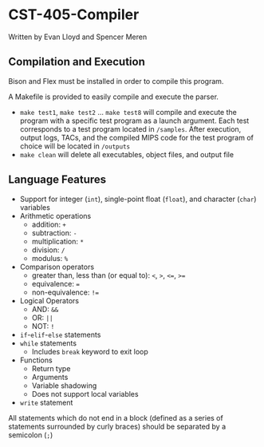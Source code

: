 # CST-405-Compiler
Written by Evan Lloyd and Spencer Meren

## Compilation and Execution

Bison and Flex must be installed in order to compile this program.

A Makefile is provided to easily compile and execute the parser.

- `make test1`, `make test2` ... `make test8` will compile and execute the program with a specific test program as a launch argument. Each test corresponds to a test program located in `/samples`. After execution, output logs, TACs, and the compiled MIPS code for the test program of choice will be located in `/outputs`
- `make clean` will delete all executables, object files, and output file

## Language Features

- Support for integer (`int`), single-point float (`float`), and character (`char`) variables
- Arithmetic operations
    - addition: `+`
    - subtraction: `-`
    - multiplication: `*`
    - division: `/`
    - modulus: `%`
- Comparison operators
    - greater than, less than (or equal to): `<`, `>`, `<=`, `>=`
    - equivalence: `=`
    - non-equivalence: `!=`
- Logical Operators
    - AND: `&&`
    - OR: `||`
    - NOT: `!`
- `if`-`elif`-`else` statements
- `while` statements
    - Includes `break` keyword to exit loop
- Functions
    - Return type
    - Arguments
    - Variable shadowing
    - Does not support local variables
- `write` statement

All statements which do not end in a block (defined as a series of statements surrounded by curly braces) should be separated by a semicolon (`;`)